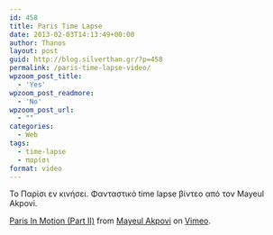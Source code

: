 ```yaml
---
id: 458
title: Paris Time Lapse
date: 2013-02-03T14:13:49+00:00
author: Thanos
layout: post
guid: http://blog.silverthan.gr/?p=458
permalink: /paris-time-lapse-video/
wpzoom_post_title:
  - 'Yes'
wpzoom_post_readmore:
  - 'No'
wpzoom_post_url:
  - ""
categories:
  - Web
tags:
  - time-lapse
  - παρίσι
format: video
---
```

Το Παρίσι εν κινήσει. Φανταστικό time lapse βίντεο από τον Mayeul Akpovi.  


[Paris In Motion (Part II)](http://vimeo.com/50467187) from [Mayeul Akpovi](http://vimeo.com/mayeul) on [Vimeo](http://vimeo.com).